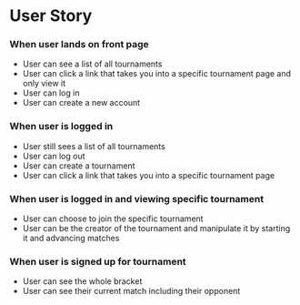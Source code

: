# User Story

### When user lands on front page

- User can see a list of all tournaments
- User can click a link that takes you into a specific tournament page and only view it
- User can log in
- User can create a new account

### When user is logged in

- User still sees a list of all tournaments
- User can log out
- User can create a tournament
- User can click a link that takes you into a specific tournament page 

### When user is logged in and viewing specific tournament

- User can choose to join the specific tournament
- User can be the creator of the tournament and manipulate it by starting it and advancing matches

### When user is signed up for tournament

- User can see the whole bracket
- User can see their current match including their opponent
